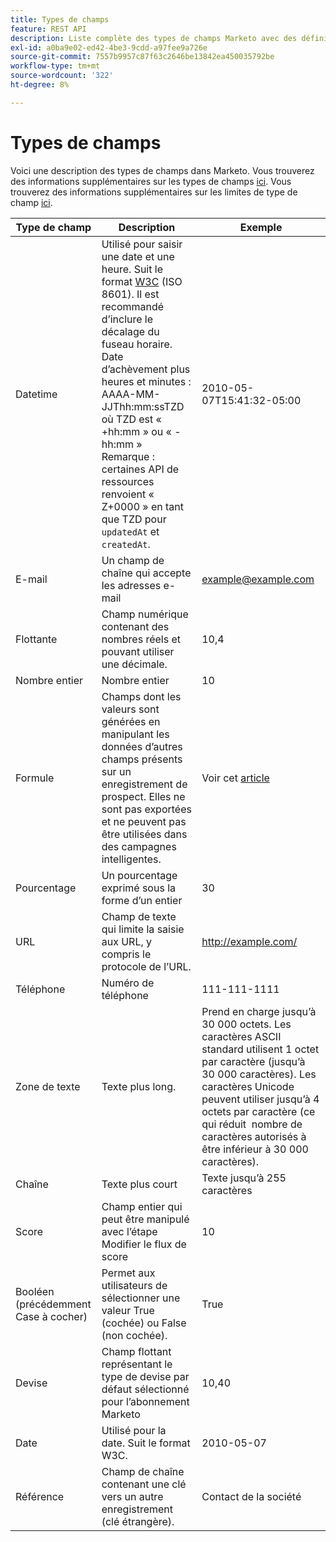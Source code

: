 ```yaml
---
title: Types de champs
feature: REST API
description: Liste complète des types de champs Marketo avec des définitions, des exemples et des formats, y compris la date-heure ISO 8601, les limites de zone de texte, la devise et la valeur booléenne.
exl-id: a0ba9e02-ed42-4be3-9cdd-a97fee9a726e
source-git-commit: 7557b9957c87f63c2646be13842ea450035792be
workflow-type: tm+mt
source-wordcount: '322'
ht-degree: 8%

---
```


# Types de champs

Voici une description des types de champs dans Marketo. Vous trouverez des informations supplémentaires sur les types de champs [ici](https://experienceleague.adobe.com/en/docs/marketo/using/product-docs/administration/field-management/custom-field-type-glossary). Vous trouverez des informations supplémentaires sur les limites de type de champ [ici](https://nation.marketo.com/t5/knowledgebase/marketo-field-limits-by-field-type/ta-p/251613).

| Type de champ | Description | Exemple |
| --- | --- | --- |
| Datetime | Utilisé pour saisir une date et une heure. Suit le format [W3C](https://www.w3.org/TR/NOTE-datetime) (ISO 8601). Il est recommandé d’inclure le décalage du fuseau horaire. Date d’achèvement plus heures et minutes : AAAA-MM-JJThh:mm:ssTZD où TZD est « +hh:mm » ou « -hh:mm » Remarque : certaines API de ressources renvoient « Z+0000 » en tant que TZD pour `updatedAt` et `createdAt`. | 2010-05-07T15:41:32-05:00 |
| E-mail | Un champ de chaîne qui accepte les adresses e-mail | <example@example.com> |
| Flottante | Champ numérique contenant des nombres réels et pouvant utiliser une décimale. | 10,4 |
| Nombre entier | Nombre entier | 10 |
| Formule | Champs dont les valeurs sont générées en manipulant les données d’autres champs présents sur un enregistrement de prospect. Elles ne sont pas exportées et ne peuvent pas être utilisées dans des campagnes intelligentes. | Voir cet [article](https://experienceleague.adobe.com/en/docs/marketo/using/product-docs/administration/field-management/create-and-use-a-concatenated-string-formula-field) |
| Pourcentage | Un pourcentage exprimé sous la forme d’un entier | 30 |
| URL | Champ de texte qui limite la saisie aux URL, y compris le protocole de l’URL. | <http://example.com/> |
| Téléphone | Numéro de téléphone | 111-111-1111 |
| Zone de texte | Texte plus long. | Prend en charge jusqu’à 30 000 octets. Les caractères ASCII standard utilisent 1 octet par caractère (jusqu’à 30 000 caractères). Les caractères Unicode peuvent utiliser jusqu’à 4 octets par caractère (ce qui réduit  nombre de caractères autorisés à être inférieur à 30 000 caractères). |
| Chaîne | Texte plus court | Texte jusqu’à 255 caractères |
| Score | Champ entier qui peut être manipulé avec l’étape Modifier le flux de score | 10 |
| Booléen (précédemment Case à cocher) | Permet aux utilisateurs de sélectionner une valeur True (cochée) ou False (non cochée). | True |
| Devise | Champ flottant représentant le type de devise par défaut sélectionné pour l’abonnement Marketo | 10,40 |
| Date | Utilisé pour la date. Suit le format W3C. | 2010-05-07 |
| Référence | Champ de chaîne contenant une clé vers un autre enregistrement (clé étrangère). | Contact de la société |
